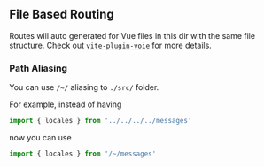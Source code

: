 ## File Based Routing

Routes will auto generated for Vue files in this dir with the same file structure. 
Check out [`vite-plugin-voie`](https://github.com/vamplate/vite-plugin-voie) for more details.

### Path Aliasing

You can use `/~/` aliasing to `./src/` folder.

For example, instead of having

```ts
import { locales } from '../../../../messages'
```

now you can use

```ts
import { locales } from '/~/messages'
```
